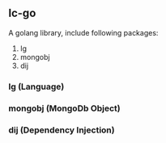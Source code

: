 ## lc-go
A golang library, include following packages:
1. lg
2. mongobj
3. dij

### lg (Language)

### mongobj (MongoDb Object)

### dij (Dependency Injection)

